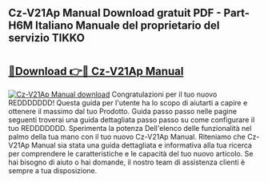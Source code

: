 ## Cz-V21Ap Manual Download gratuit PDF - Part-H6M Italiano Manuale del proprietario del servizio TIKKO

# <h2><a href="http://dfgde6.blite.top/?on=Cz-V21Ap+Manual">🔗Download 👉🔴 Cz-V21Ap Manual</a></h2>

[![Cz-V21Ap Manual download](https://i.imgur.com/lujVjoI.png)](http://dfgde6.blite.top/?on=Cz-V21Ap+Manual)
Congratulazioni per il tuo nuovo REDDDDDDD! Questa guida per l'utente ha lo scopo di aiutarti a capire e ottenere il massimo dal tuo Prodotto. Guida passo passo nelle pagine seguenti troverai una guida dettagliata passo passo su come configurare il tuo REDDDDDDD. Sperimenta la potenza Dell'elenco delle funzionalità nel palmo della tua mano con il tuo nuovo Cz-V21Ap Manual. Riteniamo che Cz-V21Ap Manual sia stata una guida dettagliata e informativa alla tua ricerca per comprendere le caratteristiche e le capacità del tuo nuovo articolo. Se hai bisogno di aiuto o hai domande, il nostro team di assistenza clienti è sempre a tua disposizione.
